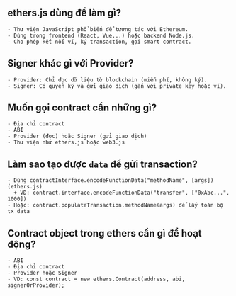 ## ethers.js dùng để làm gì?
    - Thư viện JavaScript phổ biến để tương tác với Ethereum.
    - Dùng trong frontend (React, Vue...) hoặc backend Node.js.
    - Cho phép kết nối ví, ký transaction, gọi smart contract.
## Signer khác gì với Provider?
    - Provider: Chỉ đọc dữ liệu từ blockchain (miễn phí, không ký).
    - Signer: Có quyền ký và gửi giao dịch (gắn với private key hoặc ví).
## Muốn gọi contract cần những gì?
    - Địa chỉ contract
    - ABI
    - Provider (đọc) hoặc Signer (gửi giao dịch)
    - Thư viện như ethers.js hoặc web3.js
## Làm sao tạo được `data` để gửi transaction?
    - Dùng contractInterface.encodeFunctionData("methodName", [args]) (ethers.js)
      + VD: contract.interface.encodeFunctionData("transfer", ["0xAbc...", 1000])
    - Hoặc: contract.populateTransaction.methodName(args) để lấy toàn bộ tx data
## Contract object trong ethers cần gì để hoạt động?
    - ABI
    - Địa chỉ contract
    - Provider hoặc Signer
    - VD: const contract = new ethers.Contract(address, abi, signerOrProvider);
